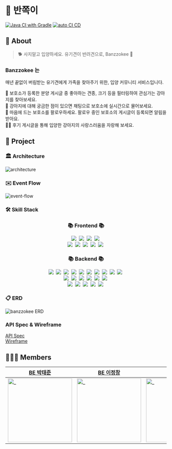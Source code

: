 <!-- ## Hi there 👋 -->

<!--

**Here are some ideas to get you started:**

🙋‍♀️ A short introduction - what is your organization all about?
🌈 Contribution guidelines - how can the community get involved?
👩‍💻 Useful resources - where can the community find your docs? Is there anything else the community should know?
🍿 Fun facts - what does your team eat for breakfast?
🧙 Remember, you can do mighty things with the power of [Markdown](https://docs.github.com/github/writing-on-github/getting-started-with-writing-and-formatting-on-github/basic-writing-and-formatting-syntax)
-->
# 🦮 반쪽이   
[![Java CI with Gradle](https://github.com/banzzokee/banzzokee-back/actions/workflows/build.yml/badge.svg)](https://github.com/banzzokee/banzzokee-back/actions/workflows/build.yml)
[![auto CI CD](https://github.com/banzzokee/banzzokee-back/actions/workflows/deploy.yml/badge.svg)](https://github.com/banzzokee/banzzokee-back/actions/workflows/deploy.yml)

## 🙋 About
> 🐕
> 사지말고 입양하세요. 유기견이 반려견으로, Banzzokee 🦮

### Banzzokee 는 ###
매년 끝없이 버림받는 유기견에게 가족을 찾아주기 위한, 입양 커뮤니티 서비스입니다.

🐶 보호소가 등록한 분양 게시글 중 좋아하는 견종, 크기 등을 필터링하여 관심가는 강아지를 찾아보세요.<br/>
🐩 강아지에 대해 궁금한 점이 있으면 채팅으로 보호소에 실시간으로 물어보세요.<br/>
🦮 마음에 드는 보호소를 팔로우하세요. 팔로우 중인 보호소의 게시글이 등록되면 알림을 받아요.<br/>
🐕‍🦺 후기 게시글을 통해 입양한 강아지의 사랑스러움을 자랑해 보세요.<br/>

## 👻 Project
### 🏛️ Architecture
![architecture](https://github.com/banzzokee/.github/assets/47658862/21a345b9-38b1-46b5-9972-1451e5afc71c)

### ✉️ Event Flow
![event-flow](https://github.com/banzzokee/.github/assets/43163409/5d1231fa-a696-479d-b27f-b0acd86666dc)

### 🛠️ Skill Stack
<h3 align="center">📚 Frontend 📚</h3>
<p align="center">
   <img src="https://img.shields.io/badge/Javascript-F7DF1E?style=flat&logo=javascript&logoColor=white"/></a>&nbsp 
   <img src="https://img.shields.io/badge/React-61DAFB?style=flat&logo=React&logoColor=white"/></a>&nbsp 
   <img src="https://img.shields.io/badge/Vite-646CFF?style=flat&logo=Vite&logoColor=white"/></a>&nbsp
   <img src="https://img.shields.io/badge/Axios-5A29E4?style=flat&logo=Axios&logoColor=white"/></a>&nbsp 
   <br>
   <img src="https://img.shields.io/badge/CSS--Modules-000000?style=flat&logo=cssmodules&logoColor=white"/></a>&nbsp 
   <img src="https://img.shields.io/badge/Kakao-FFCD00?style=flat&logo=kakao&logoColor=white"/></a>&nbsp 
   <img src="https://img.shields.io/badge/Figma-F24E1E?style=flat&logo=figma&logoColor=white"/></a>&nbsp 
   <img src="https://img.shields.io/badge/JSON--server-382923?style=flat&logoColor=white"/></a>&nbsp 
   <img src="https://img.shields.io/badge/StompJS-353E58?style=flat&logoColor=white"/></a>&nbsp 
</p>

<h3 align="center">📚 Backend 📚</h3>
<p align="center">
   <img src="https://img.shields.io/badge/Java-007396?style=flat&logo=Java&logoColor=white"/></a>&nbsp
   <img src="https://img.shields.io/badge/Gradle-02303A?style=flat&logo=Gradle&logoColor=white"/></a>&nbsp
   <img src="https://img.shields.io/badge/Spring_Boot-6DB33F?style=flat&logo=SpringBoot&logoColor=white"/></a>&nbsp
   <img src="https://img.shields.io/badge/Spring_Security-6DB33F?style=flat&logo=SpringSecurity&logoColor=white"/></a>&nbsp
   <img src="https://img.shields.io/badge/JPA(Hibernate)-59666C?style=flat&logo=hibernate&logoColor=white"/></a>&nbsp
   <img src="https://img.shields.io/badge/Querydsl-186BFF?style=flat&logoColor=white"/></a>&nbsp
   <img src="https://img.shields.io/badge/JUnit5-25A162?style=flat&logo=junit5&logoColor=white"/></a>&nbsp
   <img src="https://img.shields.io/badge/Mockito-3FCF8E?style=flat&logoColor=white"/></a>&nbsp
   <img src="https://img.shields.io/badge/STOMP-353E58?style=flat&logoColor=white"/></a>&nbsp 
   <img src="https://img.shields.io/badge/OAuth-EB5424?style=flat&logoColor=white"/></a>&nbsp
   <br/>
   <img src="https://img.shields.io/badge/Docker-2496ED?style=flat&logo=docker&logoColor=white"/></a>&nbsp
   <img src="https://img.shields.io/badge/NGINX-009639?style=flat&logo=nginx&logoColor=white"/></a>&nbsp
   <img src="https://img.shields.io/badge/MySQL-4479A1?style=flat&logo=mysql&logoColor=white"/></a>&nbsp
   <img src="https://img.shields.io/badge/Elasticsearch-005571?style=flat&logo=elasticsearch&logoColor=white"/></a>&nbsp
   <img src="https://img.shields.io/badge/Redis-DC382D?style=flat&logo=redis&logoColor=white"/></a>&nbsp
   <img src="https://img.shields.io/badge/RabbitMQ-FF6600?style=flat&logo=rabbitmq&logoColor=white"/></a>&nbsp
   <br/>
   <img src="https://img.shields.io/badge/EC2-FF9900?style=flat&logo=amazonec2&logoColor=white"/></a>&nbsp
   <img src="https://img.shields.io/badge/RDS-527FFF?style=flat&logo=amazonrds&logoColor=white"/></a>&nbsp
   <img src="https://img.shields.io/badge/S3-569A31?style=flat&logo=amazons3&logoColor=white"/></a>&nbsp
   <img src="https://img.shields.io/badge/GitHub_Actions-2088FF?style=flat&logo=githubactions&logoColor=white"/></a>&nbsp
   <img src="https://img.shields.io/badge/FCM-FFCA28?style=flat&logo=firebase&logoColor=white"/></a>&nbsp
</p>

### 📋 ERD
![banzzokee ERD](https://github.com/banzzokee/.github/assets/47658862/ef6f635a-9757-4c60-86ca-d013464aba96)

### API Spec & Wireframe
[API Spec](https://etapim.notion.site/API-9434d3215f564826b0dfb95219b758c8?pvs=4)<br/>
[Wireframe](https://www.figma.com/file/7Q41XivzcNMKMMAjscqA2P?embed_host=notion&kind=file&mode=design&node-id=0-1&t=QwfESK30eA2xGcMg-0&type=design&viewer=1)

## 🧑‍🤝‍🧑 Members
| [BE 박태준](https://github.com/jnjeaaaat) | [BE 이정창](https://github.com/nadoran78) | [BE 이태희](https://github.com/eTaphee) | [BE 최성욱](https://github.com/Woogie95) | [FE 양희준](https://github.com/heejuny2) | [FE 유소민](https://github.com/SoMin-Yoo) |
|---|---|---|---|---|---|
|<img src="https://avatars.githubusercontent.com/u/47658862?s=400&v=4" width=200px alt="_"/>|<img src="https://avatars.githubusercontent.com/u/141199772?&v=4" width=200px alt="_"/>|<img src="https://avatars.githubusercontent.com/u/43163409?&v=4" width=200px alt="_"/>|<img src="https://avatars.githubusercontent.com/u/78896254?&v=4" width=200px alt="_"/>|<img src="https://avatars.githubusercontent.com/u/73383550?&v=4" width=200px alt="_"/>|<img src="https://avatars.githubusercontent.com/u/141366284?&v=4" width=200px alt="_"/>|

